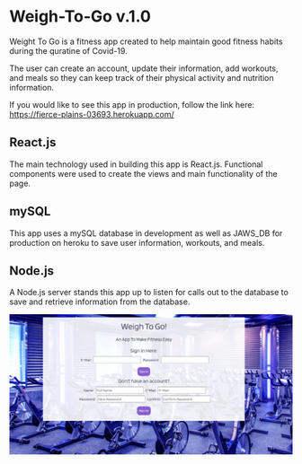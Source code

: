 # Weigh-To-Go v.1.0

Weight To Go is a fitness app created to help maintain good fitness habits during the quratine of Covid-19.

The user can create an account, update their information, add workouts, and meals so they can keep track of their physical activity and nutrition information.

If you would like to see this app in production, follow the link here: https://fierce-plains-03693.herokuapp.com/

## React.js

The main technology used in building this app is React.js. Functional components were used to create the views and main functionality of the page. 

## mySQL 

This app uses a mySQL database in development as well as JAWS_DB for production on heroku to save user information, workouts, and meals. 

## Node.js

A Node.js server stands this app up to listen for calls out to the database to save and retrieve information from the database. 

![image of webpage](client/public/images/WeighToGo.PNG)
